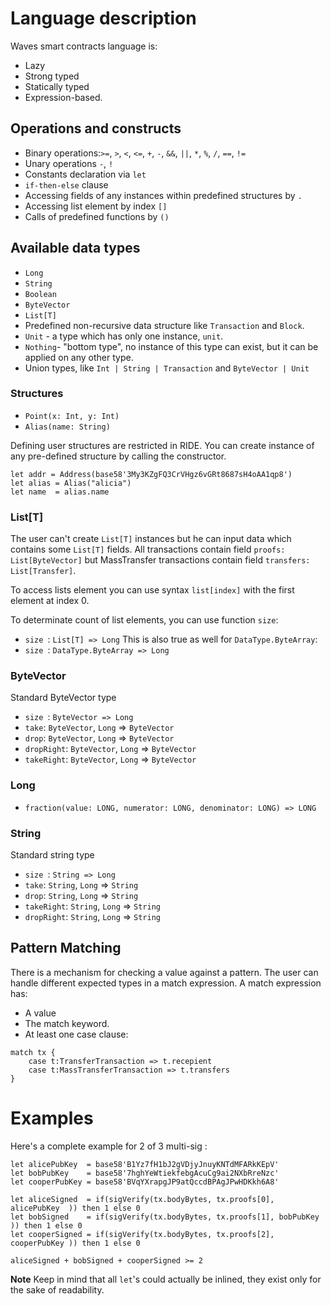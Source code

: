 # Language description

Waves smart contracts language is:

* Lazy
* Strong typed
* Statically typed
* Expression-based.

## Operations and constructs

* Binary operations:`>=`, `>`, `<`, `<=`, `+`, `-`, `&&`, `||`, `*`, `%`, `/`, `==`, `!=`
* Unary operations `-`, `!`
* Constants declaration via `let`
* `if-then-else` clause
* Accessing fields of any instances within predefined structures by `.`
* Accessing list element by index `[]`
* Calls of predefined functions by `()`

## Available data types

* `Long`
* `String`
* `Boolean`
* `ByteVector`
* `List[T]`
* Predefined non-recursive data structure like `Transaction` and `Block`.
* `Unit` - a type which has only one instance, `unit`.
* `Nothing`- "bottom type", no instance of this type can exist, but it can be applied on any other type.
* Union types, like `Int | String | Transaction` and `ByteVector | Unit`

### Structures

* `Point(x: Int, y: Int)`
* `Alias(name: String)`

Defining user structures are restricted in RIDE.
You can create instance of any pre-defined structure by calling the constructor.

```
let addr = Address(base58'3My3KZgFQ3CrVHgz6vGRt8687sH4oAA1qp8')
let alias = Alias("alicia")
let name  = alias.name
```

### List\[T\]

The user can't create `List[T]` instances but he can input data which contains some `List[T]` fields. All transactions contain field `proofs: List[ByteVector]` but MassTransfer transactions contain field `transfers: List[Transfer]`.

To access lists element you can use syntax `list[index]` with the first element at index 0.

To determinate count of list elements, you can use function `size`:
* `size `: `List[T] => Long`
This is also true as well for `DataType.ByteArray`:
* `size `: `DataType.ByteArray => Long`

### ByteVector
Standard ByteVector type

* `size `: `ByteVector => Long`
* `take`: `ByteVector`, `Long` => `ByteVector`
* `drop`: `ByteVector`, `Long` => `ByteVector`
* `dropRight`: `ByteVector`, `Long` => `ByteVector`
* `takeRight`: `ByteVector`, `Long` => `ByteVector`

### Long

* `fraction(value: LONG, numerator: LONG, denominator: LONG) => LONG`

### String
Standard string type

* `size `: `String => Long`
* `take`: `String`, `Long` => `String`
* `drop`: `String`, `Long` => `String`
* `takeRight`: `String`, `Long` => `String`
* `dropRight`: `String`, `Long` => `String`


## Pattern Matching

There is a mechanism for checking a value against a pattern. The user can handle different expected types in a match expression.
A match expression has:
* A value
* The match keyword.
* At least one case clause:
```
match tx {
	case t:TransferTransaction => t.recepient
	case t:MassTransferTransaction => t.transfers
}
```

# Examples

Here's a complete example for 2 of 3 multi-sig :

```
let alicePubKey  = base58'B1Yz7fH1bJ2gVDjyJnuyKNTdMFARkKEpV'
let bobPubKey    = base58'7hghYeWtiekfebgAcuCg9ai2NXbRreNzc'
let cooperPubKey = base58'BVqYXrapgJP9atQccdBPAgJPwHDKkh6A8'

let aliceSigned  = if(sigVerify(tx.bodyBytes, tx.proofs[0], alicePubKey  )) then 1 else 0
let bobSigned    = if(sigVerify(tx.bodyBytes, tx.proofs[1], bobPubKey    )) then 1 else 0
let cooperSigned = if(sigVerify(tx.bodyBytes, tx.proofs[2], cooperPubKey )) then 1 else 0

aliceSigned + bobSigned + cooperSigned >= 2
```

**Note** Keep in mind that all `let`'s could actually be inlined, they exist only for the sake of readability.
